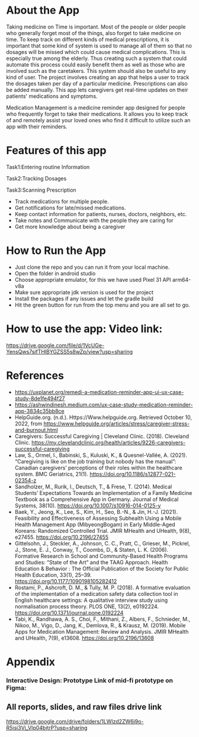 # About the App
Taking medicine on Time is important. Most of the people or older people who generally forget most of the things, also forget to take medicine on time.
To keep track on different kinds of medical prescriptions, it is important that some kind of system is used to manage all of them so that no dosages will be missed which could cause medical complications. This is especially true among the elderly. Thus creating such a system that could automate this process could easily benefit them as well as those who are involved such as the caretakers. This system should also be useful to any kind of user. 
The project involves creating an app that helps a user to track the dosages taken per day of a particular medicine. Prescriptions can also be added manually. This app lets caregivers get real-time updates on their patients' medications and symptoms.

Medication Management is a medicine reminder app designed for people who frequently forget to take their medications. It allows you to keep track of and remotely assist your loved ones who find it difficult to utilize such an app with their reminders.

# Features of this app

Task1:Entering routine Information

Task2:Tracking Dosages

Task3:Scanning Prescription

- Track medications for multiple people.
- Get notifications for late/missed medications.
- Keep contact information for patients, nurses, doctors, neighbors, etc.
- Take notes and Communicate with the people they are caring for
- Get more knowledge about being a caregiver

# How to Run the App

- Just clone the repo and you can run it from your local machine.
- Open the folder in android studio
- Choose appropriate emulator, for this we have used Pixel 31 API arm64-v8a
- Make sure appropriate jdk version is used for the project
- Install the packages if any issues and let the gradle build
- Hit the green button for run from the top menu and you are all set to go.

# How to use the app: Video link:

https://drive.google.com/file/d/1VcUGe-YensQws7sifTHlBYGZSS5s8wZp/view?usp=sharing

# References
- https://uxplanet.org/remedi-a-medication-reminder-app-ui-ux-case-study-8de1fe494f27
- https://ashwindinesh.medium.com/ux-case-study-medication-reminder-app-3834c35bb8ce
- HelpGuide.org. (n.d.). Https://Www.helpguide.org. Retrieved October 10, 2022, from https://www.helpguide.org/articles/stress/caregiver-stress-and-burnout.html
- Caregivers: Successful Caregiving | Cleveland Clinic. (2018). Cleveland Clinic. https://my.clevelandclinic.org/health/articles/9226-caregivers-successful-caregiving
- Law, S., Ormel, I., Babinski, S., Kuluski, K., & Quesnel-Vallée, A. (2021). “Caregiving is like on the job training but nobody has the manual”: Canadian caregivers’ perceptions of their roles within the healthcare system. BMC Geriatrics, 21(1). https://doi.org/10.1186/s12877-021-02354-z
- Sandholzer, M., Rurik, I., Deutsch, T., & Frese, T. (2014). Medical Students’ Expectations Towards an Implementation of a Family Medicine Textbook as a Comprehensive App in Germany. Journal of Medical Systems, 38(10). https://doi.org/10.1007/s10916-014-0125-y
- Baek, Y., Jeong, K., Lee, S., Kim, H., Seo, B.-N., & Jin, H.-J. (2021). Feasibility and Effectiveness of Assessing Subhealth Using a Mobile Health Management App (MibyeongBogam) in Early Middle-Aged Koreans: Randomized Controlled Trial. JMIR MHealth and UHealth, 9(8), e27455. https://doi.org/10.2196/27455
- Gittelsohn, J., Steckler, A., Johnson, C. C., Pratt, C., Grieser, M., Pickrel, J., Stone, E. J., Conway, T., Coombs, D., & Staten, L. K. (2006). Formative Research in School and Community-Based Health Programs and Studies: “State of the Art” and the TAAG Approach. Health Education & Behavior : The Official Publication of the Society for Public Health Education, 33(1), 25–39. https://doi.org/10.1177/1090198105282412
- Rostami, P., Ashcroft, D. M., & Tully, M. P. (2018). A formative evaluation of the implementation of a medication safety data collection tool in English healthcare settings: A qualitative interview study using normalisation process theory. PLOS ONE, 13(2), e0192224. https://doi.org/10.1371/journal.pone.0192224
- Tabi, K., Randhawa, A. S., Choi, F., Mithani, Z., Albers, F., Schnieder, M., Nikoo, M., Vigo, D., Jang, K., Demlova, R., & Krausz, M. (2019). Mobile Apps for Medication Management: Review and Analysis. JMIR MHealth and UHealth, 7(9), e13608. https://doi.org/10.2196/13608


# Appendix

### Interactive Design: Prototype Link of mid-fi prototype on Figma:


## All reports, slides, and raw files drive link
https://drive.google.com/drive/folders/1LWIzd2ZW6j9o-R5isi3Vj_VIp04bjtrP?usp=sharing
